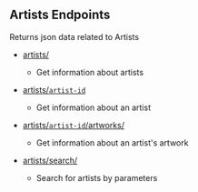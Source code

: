 **Artists Endpoints**
----
  Returns json data related to Artists

  * [artists/](https://github.com/paulsoh/art_archive/blob/master/sections/section5/endpoints/artists/artists.md)
    * Get information about artists

  * [artists/`artist-id`](https://github.com/paulsoh/art_archive/blob/master/sections/section5/endpoints/artists/artists-detail.md)
    * Get information about an artist

  * [artists/`artist-id`/artworks/](https://github.com/paulsoh/art_archive/blob/master/sections/section5/endpoints/artists/artists-artworks.md)
     * Get information about an artist's artwork
  * [artists/search/](https://github.com/paulsoh/art_archive/blob/master/sections/section5/endpoints/artists/artists-search.md)
    * Search for artists by parameters
